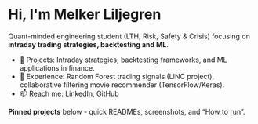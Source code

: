 # Hi, I'm Melker Liljegren

Quant-minded engineering student (LTH, Risk, Safety & Crisis) focusing on **intraday trading strategies, backtesting and ML**.

- 🔭 Projects: Intraday strategies, backtesting frameworks, and ML applications in finance.
- 🧠 Experience: Random Forest trading signals (LINC project), collaborative filtering movie recommender (TensorFlow/Keras).
- 📫 Reach me: [LinkedIn](www.linkedin.com/in/melker-liljegren-485440204), [GitHub](https://github.com/melkerliljegren)

**Pinned projects** below - quick READMEs, screenshots, and “How to run”.
